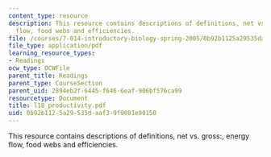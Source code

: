 ```yaml
---
content_type: resource
description: This resource contains descriptions of definitions, net vs. gross:, energy
  flow, food webs and efficiencies.
file: /courses/7-014-introductory-biology-spring-2005/0b92b1125a29535daaf39f9081e90150_l18_productivity.pdf
file_type: application/pdf
learning_resource_types:
- Readings
ocw_type: OCWFile
parent_title: Readings
parent_type: CourseSection
parent_uid: 2894eb2f-6445-f646-6eaf-906bf576ca99
resourcetype: Document
title: l18_productivity.pdf
uid: 0b92b112-5a29-535d-aaf3-9f9081e90150
---
```

This resource contains descriptions of definitions, net vs. gross:, energy flow, food webs and efficiencies.

